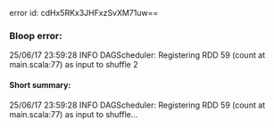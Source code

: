 error id: cdHx5RKx3JHFxzSvXM71uw==
### Bloop error:

25/06/17 23:59:28 INFO DAGScheduler: Registering RDD 59 (count at main.scala:77) as input to shuffle 2
#### Short summary: 

25/06/17 23:59:28 INFO DAGScheduler: Registering RDD 59 (count at main.scala:77) as input to shuffle...